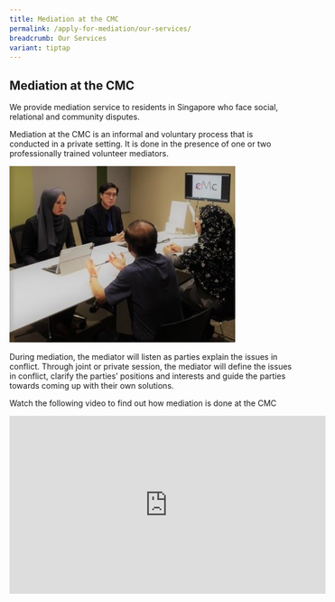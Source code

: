 ```yaml
---
title: Mediation at the CMC
permalink: /apply-for-mediation/our-services/
breadcrumb: Our Services
variant: tiptap
---
```

<h2>Mediation at the CMC</h2><p>We provide mediation service to residents in Singapore who face social, relational and community disputes.</p><p>Mediation at the CMC is an informal and voluntary process that is conducted in a private setting. It is done in the presence of one or two professionally trained volunteer mediators.</p><div class="isomer-image-wrapper"><img style="width: 400px" height="auto" width="100%" title="Mediation at the CMC" alt="Mediation at the CMC" src="/images/1540190834687.jpg"></div><p>During mediation, the mediator will listen as parties explain the issues in conflict. Through joint or private session, the mediator will define the issues in conflict, clarify the parties’ positions and interests and guide the parties towards coming up with their own solutions.</p><p>Watch the following video to find out how mediation is done at the CMC</p><div class="iframe-wrapper"><iframe height="315" width="560" allowfullscreen="true" frameborder="0" src="https://www.youtube.com/embed/083RA9H6QFI"></iframe></div><p></p>